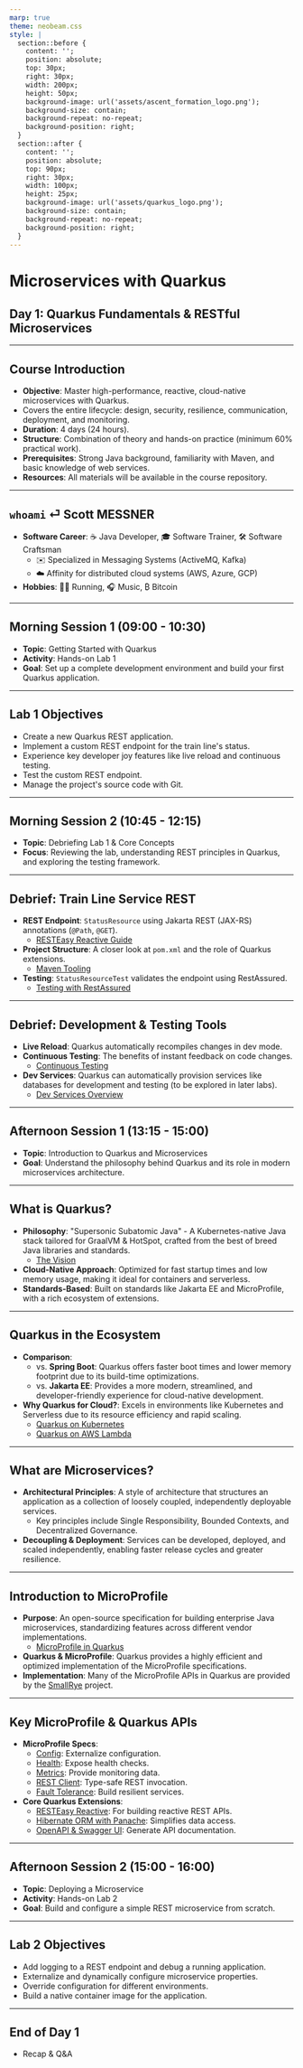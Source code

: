```yaml
---
marp: true
theme: neobeam.css
style: |
  section::before {
    content: '';
    position: absolute;
    top: 30px;
    right: 30px;
    width: 200px;
    height: 50px;
    background-image: url('assets/ascent_formation_logo.png');
    background-size: contain;
    background-repeat: no-repeat;
    background-position: right;
  }
  section::after {
    content: '';
    position: absolute;
    top: 90px;
    right: 30px;
    width: 100px;
    height: 25px;
    background-image: url('assets/quarkus_logo.png');
    background-size: contain;
    background-repeat: no-repeat;
    background-position: right;
  }
---
```


<!-- _class: lead -->
# Microservices with Quarkus
## Day 1: Quarkus Fundamentals & RESTful Microservices
---

## Course Introduction

- **Objective**: Master high-performance, reactive, cloud-native microservices with Quarkus.
- Covers the entire lifecycle: design, security, resilience, communication, deployment, and monitoring.
- **Duration**: 4 days (24 hours).
- **Structure**: Combination of theory and hands-on practice (minimum 60% practical work).
- **Prerequisites**: Strong Java background, familiarity with Maven, and basic knowledge of web services.
- **Resources**: All materials will be available in the course repository.
---

## `whoami` ⏎ Scott MESSNER

- **Software Career**: ☕️ Java Developer, 🎓 Software Trainer, 🛠️ Software Craftsman
  - ✉️ Specialized in Messaging Systems (ActiveMQ, Kafka)
  - ☁️ Affinity for distributed cloud systems (AWS, Azure, GCP)
- **Hobbies**: 🏃‍♂️ Running, 🎧 Music, ₿ Bitcoin
---

## Morning Session 1 (09:00 - 10:30)

- **Topic**: Getting Started with Quarkus
- **Activity**: Hands-on Lab 1
- **Goal**: Set up a complete development environment and build your first Quarkus application.

---

## Lab 1 Objectives

- Create a new Quarkus REST application.
- Implement a custom REST endpoint for the train line's status.
- Experience key developer joy features like live reload and continuous testing.
- Test the custom REST endpoint.
- Manage the project's source code with Git.

---

## Morning Session 2 (10:45 - 12:15)

- **Topic**: Debriefing Lab 1 & Core Concepts
- **Focus**: Reviewing the lab, understanding REST principles in Quarkus, and exploring the testing framework.

---

## Debrief: Train Line Service REST

- **REST Endpoint**: `StatusResource` using Jakarta REST (JAX-RS) annotations (`@Path`, `@GET`).
  - [RESTEasy Reactive Guide](https://quarkus.io/guides/resteasy-reactive)
- **Project Structure**: A closer look at `pom.xml` and the role of Quarkus extensions.
  - [Maven Tooling](https://quarkus.io/guides/maven-tooling#managing-dependencies)
- **Testing**: `StatusResourceTest` validates the endpoint using RestAssured.
  - [Testing with RestAssured](https://quarkus.io/guides/getting-started-testing#testing-the-application)

---

## Debrief: Development & Testing Tools

- **Live Reload**: Quarkus automatically recompiles changes in dev mode.
- **Continuous Testing**: The benefits of instant feedback on code changes.
  - [Continuous Testing](https://quarkus.io/guides/continuous-testing)
- **Dev Services**: Quarkus can automatically provision services like databases for development and testing (to be explored in later labs).
  - [Dev Services Overview](https://quarkus.io/guides/dev-services)

---

## Afternoon Session 1 (13:15 - 15:00)

- **Topic**: Introduction to Quarkus and Microservices
- **Goal**: Understand the philosophy behind Quarkus and its role in modern microservices architecture.

---

## What is Quarkus?

- **Philosophy**: "Supersonic Subatomic Java" - A Kubernetes-native Java stack tailored for GraalVM & HotSpot, crafted from the best of breed Java libraries and standards.
  - [The Vision](https://quarkus.io/vision/supersonic-subatomic-java)
- **Cloud-Native Approach**: Optimized for fast startup times and low memory usage, making it ideal for containers and serverless.
- **Standards-Based**: Built on standards like Jakarta EE and MicroProfile, with a rich ecosystem of extensions.

---

## Quarkus in the Ecosystem

- **Comparison**:
  - vs. **Spring Boot**: Quarkus offers faster boot times and lower memory footprint due to its build-time optimizations.
  - vs. **Jakarta EE**: Provides a more modern, streamlined, and developer-friendly experience for cloud-native development.
- **Why Quarkus for Cloud?**: Excels in environments like Kubernetes and Serverless due to its resource efficiency and rapid scaling.
  - [Quarkus on Kubernetes](https://quarkus.io/guides/deploying-to-kubernetes)
  - [Quarkus on AWS Lambda](https://quarkus.io/guides/amazon-lambda)

---

## What are Microservices?

- **Architectural Principles**: A style of architecture that structures an application as a collection of loosely coupled, independently deployable services.
  - Key principles include Single Responsibility, Bounded Contexts, and Decentralized Governance.
- **Decoupling & Deployment**: Services can be developed, deployed, and scaled independently, enabling faster release cycles and greater resilience.

---

## Introduction to MicroProfile

- **Purpose**: An open-source specification for building enterprise Java microservices, standardizing features across different vendor implementations.
  - [MicroProfile in Quarkus](https://quarkus.io/guides/microprofile)
- **Quarkus & MicroProfile**: Quarkus provides a highly efficient and optimized implementation of the MicroProfile specifications.
- **Implementation**: Many of the MicroProfile APIs in Quarkus are provided by the [SmallRye](https://smallrye.io/) project.

---

## Key MicroProfile & Quarkus APIs

- **MicroProfile Specs**:
  - [Config](https://quarkus.io/guides/microprofile-config): Externalize configuration.
  - [Health](https://quarkus.io/guides/microprofile-health): Expose health checks.
  - [Metrics](https://quarkus.io/guides/microprofile-metrics): Provide monitoring data.
  - [REST Client](https://quarkus.io/guides/rest-client-reactive): Type-safe REST invocation.
  - [Fault Tolerance](https://quarkus.io/guides/microprofile-fault-tolerance): Build resilient services.
- **Core Quarkus Extensions**:
  - [RESTEasy Reactive](https://quarkus.io/guides/resteasy-reactive): For building reactive REST APIs.
  - [Hibernate ORM with Panache](https://quarkus.io/guides/hibernate-orm-panache): Simplifies data access.
  - [OpenAPI & Swagger UI](https://quarkus.io/guides/openapi-swaggerui): Generate API documentation.

---

## Afternoon Session 2 (15:00 - 16:00)

- **Topic**: Deploying a Microservice
- **Activity**: Hands-on Lab 2
- **Goal**: Build and configure a simple REST microservice from scratch.

---

## Lab 2 Objectives

- Add logging to a REST endpoint and debug a running application.
- Externalize and dynamically configure microservice properties.
- Override configuration for different environments.
- Build a native container image for the application.

---

## End of Day 1

- Recap & Q&A